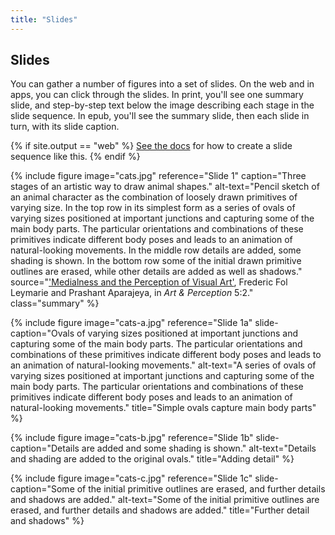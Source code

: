 ```yaml
---
title: "Slides"
---
```


## Slides

You can gather a number of figures into a set of slides. On the web and in apps, you can click through the slides. In print, you'll see one summary slide, and step-by-step text below the image describing each stage in the slide sequence. In epub, you'll see the summary slide, then each slide in turn, with its slide caption.

{% if site.output == "web" %}
[See the docs](https://electricbookworks.github.io/electric-book/docs/editing/slides.html) for how to create a slide sequence like this.
{% endif %}

<div class="slides">

{% include figure
    image="cats.jpg"
    reference="Slide 1"
    caption="Three stages of an artistic way to draw animal shapes."
    alt-text="Pencil sketch of an animal character as the combination of loosely drawn primitives of varying size. In the top row in its simplest form as a series of ovals of varying sizes positioned at important junctions and capturing some of the main body parts. The particular orientations and combinations of these primitives indicate different body poses and leads to an animation of natural-looking movements. In the middle row details are added, some shading is shown. In the bottom row some of the initial drawn primitive outlines are erased, while other details are added as well as shadows."
    source="['Medialness and the Perception of Visual Art'](https://brill.com/view/journals/artp/5/2/article-p169_169.xml?language=en), Frederic Fol Leymarie and Prashant Aparajeya, in *Art & Perception* 5:2."
    class="summary"
%}

{% include figure
    image="cats-a.jpg"
    reference="Slide 1a"
    slide-caption="Ovals of varying sizes positioned at important junctions and capturing some of the main body parts. The particular orientations and combinations of these primitives indicate different body poses and leads to an animation of natural-looking movements."
    alt-text="A series of ovals of varying sizes positioned at important junctions and capturing some of the main body parts. The particular orientations and combinations of these primitives indicate different body poses and leads to an animation of natural-looking movements."
    title="Simple ovals capture main body parts"
%}

{% include figure
    image="cats-b.jpg"
    reference="Slide 1b"
    slide-caption="Details are added and some shading is shown."
    alt-text="Details and shading are added to the original ovals."
    title="Adding detail"
%}

{% include figure
    image="cats-c.jpg"
    reference="Slide 1c"
    slide-caption="Some of the initial primitive outlines are erased, and further details and shadows are added."
    alt-text="Some of the initial primitive outlines are erased, and further details and shadows are added."
    title="Further detail and shadows"
%}

</div>
